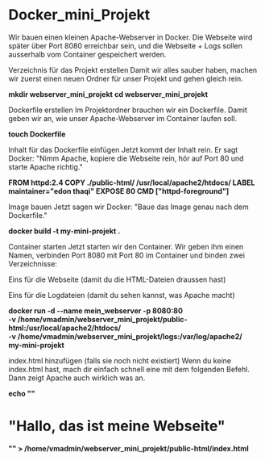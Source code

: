 # Docker_mini_Projekt

Wir bauen einen kleinen Apache-Webserver in Docker. Die Webseite wird später über Port 8080 erreichbar sein, und die Webseite + Logs sollen ausserhalb vom Container gespeichert werden.

Verzeichnis für das Projekt erstellen
Damit wir alles sauber haben, machen wir zuerst einen neuen Ordner für unser Projekt und gehen gleich rein.

**mkdir webserver_mini_projekt**
**cd webserver_mini_projekt**

Dockerfile erstellen
Im Projektordner brauchen wir ein Dockerfile. Damit geben wir an, wie unser Apache-Webserver im Container laufen soll.

**touch Dockerfile**

Inhalt für das Dockerfile einfügen
Jetzt kommt der Inhalt rein. Er sagt Docker: "Nimm Apache, kopiere die Webseite rein, hör auf Port 80 und starte Apache richtig."

**FROM httpd:2.4
COPY ./public-html/ /usr/local/apache2/htdocs/
LABEL maintainer="edon thaqi"
EXPOSE 80
CMD ["httpd-foreground"]**

Image bauen
Jetzt sagen wir Docker: "Baue das Image genau nach dem Dockerfile."

**docker build -t my-mini-projekt .**

Container starten
Jetzt starten wir den Container. Wir geben ihm einen Namen, verbinden Port 8080 mit Port 80 im Container und binden zwei Verzeichnisse:

Eins für die Webseite (damit du die HTML-Dateien draussen hast)

Eins für die Logdateien (damit du sehen kannst, was Apache macht)

**docker run -d --name mein_webserver -p 8080:80 \
-v /home/vmadmin/webserver_mini_projekt/public-html:/usr/local/apache2/htdocs/ \
-v /home/vmadmin/webserver_mini_projekt/logs:/var/log/apache2/ \
my-mini-projekt**

index.html hinzufügen (falls sie noch nicht existiert)
Wenn du keine index.html hast, mach dir einfach schnell eine mit dem folgenden Befehl. Dann zeigt Apache auch wirklich was an.

**echo ""<h1>"Hallo, das ist meine Webseite"</h1>"" > /home/vmadmin/webserver_mini_projekt/public-html/index.html**
